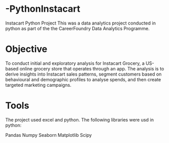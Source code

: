 # -PythonInstacart
Instacart Python Project 
This was a data analytics project conducted in python as part of the the CareerFoundry Data Analytics Programme.

# Objective
To conduct initial and exploratory analysis for Instacart Grocery, a US-based online grocery store that operates through an app. The analysis is to derive insights into Instacart sales patterns, segment customers based on behavioural and demographic profiles to analyse spends, and then create targeted marketing campaigns.

# Tools
The project used excel and python. The following libraries were usd in python:

Pandas
Numpy
Seaborn
Matplotlib
Scipy
